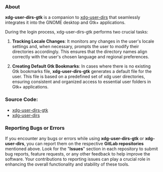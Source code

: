 ### About

__xdg-user-dirs-gtk__ is a companion to [xdg-user-dirs](https://www.freedesktop.org/wiki/Software/xdg-user-dirs/) that seamlessly integrates it into the GNOME desktop and Gtk+ applications.

During the login process, xdg-user-dirs-gtk performs two crucial tasks:

1. **Tracking Locale Changes**: It monitors any changes in the user's locale settings and, when necessary, prompts the user to modify their directories accordingly. This ensures that the directory names align correctly with the user's chosen language and regional preferences.

2. **Creating Default Gtk Bookmarks**: In cases where there is no existing Gtk bookmarks file, __xdg-user-dirs-gtk__ generates a default file for the user. This file is based on a predefined set of xdg user directories, ensuring consistent and organized access to essential user folders in Gtk+ applications.

### Source Code:

- [xdg-user-dirs-gtk](https://gitlab.gnome.org/GNOME/xdg-user-dirs-gtk)
- [xdg-user-dirs](https://gitlab.freedesktop.org/xdg/xdg-user-dirs)

### Reporting Bugs or Errors

If you encounter any bugs or errors while using __xdg-user-dirs-gtk__ or __xdg-user-dirs__, you can report them on the respective __GitLab repositories__ mentioned above. Look for the "__Issues__" section in each repository to submit bug reports, feature requests, or any other feedback to help improve the software. Your contributions to reporting issues can play a crucial role in enhancing the overall functionality and stability of these tools.
